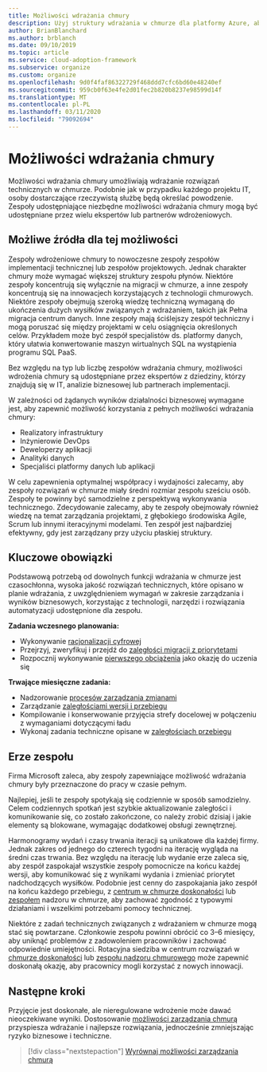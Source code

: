 ```yaml
---
title: Możliwości wdrażania chmury
description: Użyj struktury wdrażania w chmurze dla platformy Azure, aby zrozumieć sposób tworzenia możliwości wdrażania chmury i personelować zespoły odpowiednio do potrzeb.
author: BrianBlanchard
ms.author: brblanch
ms.date: 09/10/2019
ms.topic: article
ms.service: cloud-adoption-framework
ms.subservice: organize
ms.custom: organize
ms.openlocfilehash: 9d0f4faf86322729f468ddd7cfc6bd60e48240ef
ms.sourcegitcommit: 959cb0f63e4fe2d01fec2b820b8237e98599d14f
ms.translationtype: MT
ms.contentlocale: pl-PL
ms.lasthandoff: 03/11/2020
ms.locfileid: "79092694"
---
```

# <a name="cloud-adoption-capabilities"></a>Możliwości wdrażania chmury

Możliwości wdrażania chmury umożliwiają wdrażanie rozwiązań technicznych w chmurze. Podobnie jak w przypadku każdego projektu IT, osoby dostarczające rzeczywistą służbę będą określać powodzenie. Zespoły udostępniające niezbędne możliwości wdrażania chmury mogą być udostępniane przez wielu ekspertów lub partnerów wdrożeniowych.

## <a name="possible-sources-for-this-capability"></a>Możliwe źródła dla tej możliwości

Zespoły wdrożeniowe chmury to nowoczesne zespoły zespołów implementacji technicznej lub zespołów projektowych. Jednak charakter chmury może wymagać większej struktury zespołu płynów. Niektóre zespoły koncentrują się wyłącznie na migracji w chmurze, a inne zespoły koncentrują się na innowacjech korzystających z technologii chmurowych. Niektóre zespoły obejmują szeroką wiedzę techniczną wymaganą do ukończenia dużych wysiłków związanych z wdrażaniem, takich jak Pełna migracja centrum danych. Inne zespoły mają ściślejszy zespół techniczny i mogą poruszać się między projektami w celu osiągnięcia określonych celów. Przykładem może być zespół specjalistów ds. platformy danych, który ułatwia konwertowanie maszyn wirtualnych SQL na wystąpienia programu SQL PaaS.

Bez względu na typ lub liczbę zespołów wdrażania chmury, możliwości wdrożenia chmury są udostępniane przez ekspertów z dziedziny, którzy znajdują się w IT, analizie biznesowej lub partnerach implementacji.

W zależności od żądanych wyników działalności biznesowej wymagane jest, aby zapewnić możliwość korzystania z pełnych możliwości wdrażania chmury:

- Realizatory infrastruktury
- Inżynierowie DevOps
- Deweloperzy aplikacji
- Analityki danych
- Specjaliści platformy danych lub aplikacji

W celu zapewnienia optymalnej współpracy i wydajności zalecamy, aby zespoły rozwiązań w chmurze miały średni rozmiar zespołu sześciu osób. Zespoły te powinny być samodzielne z perspektywą wykonywania technicznego. Zdecydowanie zalecamy, aby te zespoły obejmowały również wiedzę na temat zarządzania projektami, z głębokiego środowiska Agile, Scrum lub innymi iteracyjnymi modelami. Ten zespół jest najbardziej efektywny, gdy jest zarządzany przy użyciu płaskiej struktury.

## <a name="key-responsibilities"></a>Kluczowe obowiązki

Podstawową potrzebą od dowolnych funkcji wdrażania w chmurze jest czasochłonna, wysoka jakość rozwiązań technicznych, które opisano w planie wdrażania, z uwzględnieniem wymagań w zakresie zarządzania i wyników biznesowych, korzystając z technologii, narzędzi i rozwiązania automatyzacji udostępnione dla zespołu.

**Zadania wczesnego planowania:**

- Wykonywanie [racjonalizacji cyfrowej](../digital-estate/index.md)
- Przejrzyj, zweryfikuj i przejdź do [zaległości migracji z priorytetami](../migrate/migration-considerations/assess/release-iteration-backlog.md)
- Rozpocznij wykonywanie [pierwszego obciążenia](../digital-estate/rationalize.md#select-the-first-workload) jako okazję do uczenia się

**Trwające miesięczne zadania:**

- Nadzorowanie [procesów zarządzania zmianami](../migrate/migration-considerations/prerequisites/technical-complexity.md)
- Zarządzanie [zaległościami wersji i przebiegu](../migrate/migration-considerations/assess/release-iteration-backlog.md)
- Kompilowanie i konserwowanie przyjęcia strefy docelowej w połączeniu z wymaganiami dotyczącymi ładu
- Wykonaj zadania techniczne opisane w [zaległościach przebiegu](../migrate/migration-considerations/assess/release-iteration-backlog.md)

## <a name="team-cadence"></a>Erze zespołu

Firma Microsoft zaleca, aby zespoły zapewniające możliwość wdrażania chmury były przeznaczone do pracy w czasie pełnym.

Najlepiej, jeśli te zespoły spotykają się codziennie w sposób samodzielny. Celem codziennych spotkań jest szybkie aktualizowanie zaległości i komunikowanie się, co zostało zakończone, co należy zrobić dzisiaj i jakie elementy są blokowane, wymagając dodatkowej obsługi zewnętrznej.

Harmonogramy wydań i czasy trwania iteracji są unikatowe dla każdej firmy. Jednak zakres od jednego do czterech tygodni na iterację wygląda na średni czas trwania. Bez względu na iterację lub wydanie erze zaleca się, aby zespół zaspokajał wszystkie zespoły pomocnicze na końcu każdej wersji, aby komunikować się z wynikami wydania i zmieniać priorytet nadchodzących wysiłków. Podobnie jest cenny do zaspokajania jako zespół na końcu każdego przebiegu, z [centrum w chmurze doskonałości](./cloud-center-of-excellence.md) lub [zespołem](./cloud-governance.md) nadzoru w chmurze, aby zachować zgodność z typowymi działaniami i wszelkimi potrzebami pomocy technicznej.

Niektóre z zadań technicznych związanych z wdrażaniem w chmurze mogą stać się powtarzane. Członkowie zespołu powinni obrócić co 3&ndash;6 miesięcy, aby uniknąć problemów z zadowoleniem pracowników i zachować odpowiednie umiejętności. Rotacyjna siedziba w centrum rozwiązań w [chmurze doskonałości](./cloud-center-of-excellence.md) lub [zespołu nadzoru chmurowego](./cloud-governance.md) może zapewnić doskonałą okazję, aby pracownicy mogli korzystać z nowych innowacji.

## <a name="next-steps"></a>Następne kroki

Przyjęcie jest doskonałe, ale nieregulowane wdrożenie może dawać nieoczekiwane wyniki. Dostosowanie [możliwości zarządzania chmurą](./cloud-governance.md) przyspiesza wdrażanie i najlepsze rozwiązania, jednocześnie zmniejszając ryzyko biznesowe i techniczne.

> [!div class="nextstepaction"]
> [Wyrównaj możliwości zarządzania chmurą](./cloud-governance.md)
